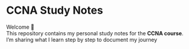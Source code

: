 # CCNA Study Notes

Welcome 👋  
This repository contains my personal study notes for the **CCNA course**.  
I’m sharing what I learn step by step to document my journey
